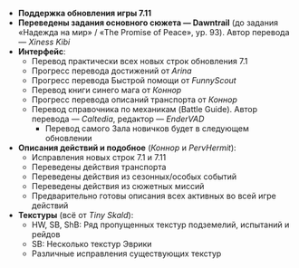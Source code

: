 * **Поддержка обновления игры 7.11**
* **Переведены задания основного сюжета — Dawntrail** (до задания «Надежда на мир» / «The Promise of Peace», ур. 93). Автор перевода — _Xiness Kibi_
* **Интерфейс**:
  * Перевод практически всех новых строк обновления 7.1
  * Прогресс перевода достижений от _Arina_
  * Прогресс перевода Быстрой помощи от _FunnyScout_
  * Перевод книги синего мага от _Коннор_
  * Прогресс перевода описаний транспорта от _Коннор_
  * Перевод справочника по механикам (Battle Guide). Автор перевода — _Caltedia_, редактор — _EnderVAD_
    * Перевод самого Зала новичков будет в следующем обновлении
* **Описания действий и подобное** (_Коннор_ и _PervHermit_):
  * Исправления новых строк 7.1 и 7.11
  * Переведены действия транспорта
  * Переведены действия из сезонных/особых событий
  * Переведены действия из сюжетных миссий
  * Предварительно готовы описания всех активных во всей игре действий
* **Текстуры** (всё от _Tiny Skald_):
  * HW, SB, ShB: Ряд пропущенных текстур подземелий, испытаний и рейдов
  * SB: Несколько текстур Эврики
  * Различные исправления существующих текстур
